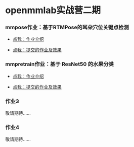 # openmmlab实战营二期

### mmpose作业：基于RTMPose的耳朵穴位关键点检测

- [点我：作业介绍](https://github.com/open-mmlab/OpenMMLabCamp/issues/88)

- [点我：提交的作业及效果](https://github.com/CrabBoss-lab/openmmlabCamp/tree/master/01-mmpose-task)



### mmpretrain作业：基于 ResNet50 的水果分类

- [点我：作业介绍](https://github.com/open-mmlab/OpenMMLabCamp/issues/111)

- [点我：提交的作业及效果](https://github.com/CrabBoss-lab/openmmlabCamp/tree/master/02-mmpretain-task)


### 作业3

敬请期待......

### 作业4

敬请期待......

### 
